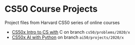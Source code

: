 # CS50 Course Projects
Project files from Harvard CS50 series of online courses

- [CS50x Intro to CS with](https://cs50.harvard.edu/x/2020/) C on branch `cs50/problems/2020/x`
- [CS50x AI with Python](https://cs50.harvard.edu/ai/2020) on branch `ai50/projects/2020/x`
